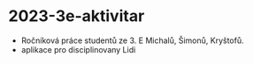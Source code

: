 # 2023-3e-aktivitar

- Ročníková práce studentů ze 3. E Michalů, Šimonů, Kryštofů.
- aplikace pro disciplinovany Lidi
